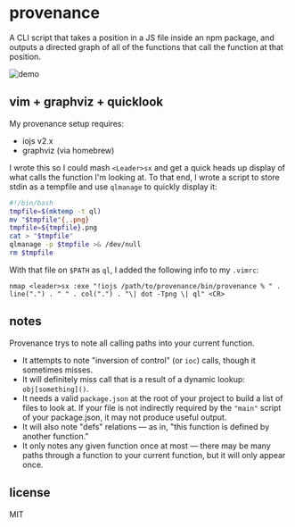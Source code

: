 # provenance

A CLI script that takes a position in a JS file inside an npm package, and
outputs a directed graph of all of the functions that call the function at that
position.

![demo](http://i.imgur.com/wyF4TeA.gifv)

## vim + graphviz + quicklook

My provenance setup requires:

* iojs v2.x
* graphviz (via homebrew)

I wrote this so I could mash `<Leader>sx` and get a quick heads up display of
what calls the function I'm looking at. To that end, I wrote a script to store
stdin as a tempfile and use `qlmanage` to quickly display it:

```bash
#!/bin/bash
tmpfile=$(mktemp -t ql)
mv "$tmpfile"{,.png}
tmpfile=${tmpfile}.png
cat > "$tmpfile"
qlmanage -p $tmpfile >& /dev/null
rm $tmpfile
```

With that file on `$PATH` as `ql`, I added the following info to my `.vimrc`:

```vim
nmap <leader>sx :exe "!iojs /path/to/provenance/bin/provenance % " . line(".") . " " . col(".") . "\| dot -Tpng \| ql" <CR>
```

## notes

Provenance trys to note all calling paths into your current function.

* It attempts to note "inversion of control" (or `ioc`) calls, though it sometimes
  misses.
* It will definitely miss call that is a result of a dynamic lookup: `obj[something]()`.
* It needs a valid `package.json` at the root of your project to build a list
  of files to look at. If your file is not indirectly required by the `"main"`
  script of your package.json, it may not produce useful output.
* It will also note "defs" relations — as in, "this function is defined by
  another function."
* It only notes any given function once at most — there may be many paths through
  a function to your current function, but it will only appear once.

## license

MIT
